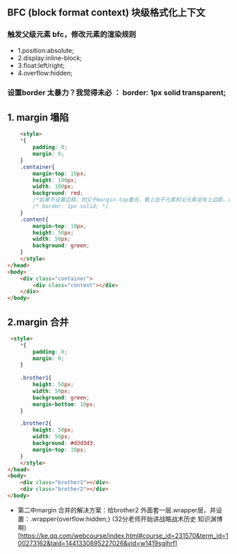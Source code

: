 ##  BFC (block format context) 块级格式化上下文
### 触发父级元素 bfc，修改元素的渲染规则
- 1.position:absolute;
- 2.display:inline-block;
- 3.float:left/right;
- 4.overflow:hidden;
### 设置border 太暴力？我觉得未必 ： border: 1px solid transparent;

## 1. margin 塌陷
```html
    <style>
    *{
        padding: 0;
        margin: 0;
    }
    .container{
        margin-top: 10px;
        height: 100px;
        width: 100px;
        background: red;
        /*如果不设置边框，则父子margin-top重合，看上去子元素和父元素没有上边距，这种现象叫margin塌陷*/
        /* border: 1px solid; */
    }
    .content{
        margin-top: 10px;
        height: 50px;
        width: 50px;
        background: green;
    }
    </style>
</head>
<body>
    <div class="container">
        <div class="content"></div>
    </div>
</body>
```

## 2.margin 合并
```html
 <style>
    *{
        padding: 0;
        margin: 0;
    }
  
    .brother1{
        height: 50px;
        width: 50px;
        background: green;
        margin-bottom: 10px;
    }

    .brother2{
        height: 50px;
        width: 50px;
        background: #d3d3d3;
        margin-top: 10px;
    }
    </style>
</head>
<body>
    <div class="brother1"></div>
    <div class="brother2"></div>
</body>
```
- 第二中margin 合并的解决方案：给brother2 外面套一层.wrapper层，并设置：.wrapper{overflow:hidden;}
(32分老师开始讲战略战术历史 知识渊博啊)[https://ke.qq.com/webcourse/index.html#course_id=231570&term_id=100273162&taid=1441330895227026&vid=w1419sgihrf]
